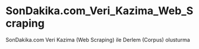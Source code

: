 # SonDakika.com_Veri_Kazima_Web_Scraping
 SonDakika.com Veri Kazima (Web Scraping) ile Derlem (Corpus) olusturma
